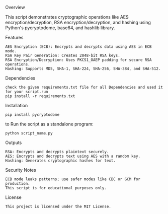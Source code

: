 Overview

  This script demonstrates cryptographic operations like AES encryption/decryption, RSA encryption/decryption, and hashing using     Python's pycryptodome, base64, and hashlib library.

Features

    AES Encryption (ECB): Encrypts and decrypts data using AES in ECB mode.
    RSA Key Pair Generation: Creates 2048-bit RSA keys.
    RSA Encryption/Decryption: Uses PKCS1_OAEP padding for secure RSA operations.
    Hashing: Supports MD5, SHA-1, SHA-224, SHA-256, SHA-384, and SHA-512.

Dependencies

    check the given requirements.txt file for all Dependencies and used it for your script.run 
    pip install -r requirements.txt

Installation

    pip install pycryptodome

to Run the script as a standalone program:

    python script_name.py

Outputs

    RSA: Encrypts and decrypts plaintext securely.
    AES: Encrypts and decrypts text using AES with a random key.
    Hashing: Generates cryptographic hashes for text.

Security Notes

    ECB mode leaks patterns; use safer modes like CBC or GCM for production.
    This script is for educational purposes only.

License

    This project is licensed under the MIT License.


